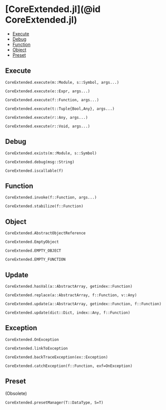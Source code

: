 # [CoreExtended.jl](@id CoreExtended.jl)

* [Execute](#Execute-1)
* [Debug](#Debug-1)
* [Function](#Function-1)
* [Object](#Object-1)
* [Preset](#Preset-1)

## Execute
```@docs
CoreExtended.execute(m::Module, s::Symbol, args...)
```

```@docs
CoreExtended.execute(e::Expr, args...)
```

```@docs
CoreExtended.execute(f::Function, args...)
```

```@docs
CoreExtended.execute(t::Tuple{Bool,Any}, args...)
```

```@docs
CoreExtended.execute(r::Any, args...)
```

```@docs
CoreExtended.execute(r::Void, args...)
```

## Debug

```@docs
CoreExtended.exists(m::Module, s::Symbol)
```

```@docs
CoreExtended.debug(msg::String)
```

```@docs
CoreExtended.iscallable(f)
```

## Function

```@docs
CoreExtended.invoke(f::Function, args...)
```

```@docs
CoreExtended.stabilize(f::Function)
```

## Object

```@docs
CoreExtended.AbstractObjectReference
```

```@docs
CoreExtended.EmptyObject 
```

```@docs
CoreExtended.EMPTY_OBJECT
```

```@docs
CoreExtended.EMPTY_FUNCTION
```

## Update
```@docs
CoreExtended.hasVal(a::AbstractArray, getindex::Function)
```

```@docs
CoreExtended.replace(a::AbstractArray, f::Function, v::Any)
```

```@docs
CoreExtended.update(a::AbstractArray, getindex::Function, f::Function)
```

```@docs
CoreExtended.update(dict::Dict, index::Any, f::Function)
```

## Exception
```@docs
CoreExtended.OnException
```

```@docs
CoreExtended.linkToException
```

```@docs
CoreExtended.backTraceException(ex::Exception)
```

```@docs
CoreExtended.catchException(f::Function, exf=OnException)
```

## Preset
(Obsolete)
```@docs
CoreExtended.presetManager(T::DataType, S=T)
```